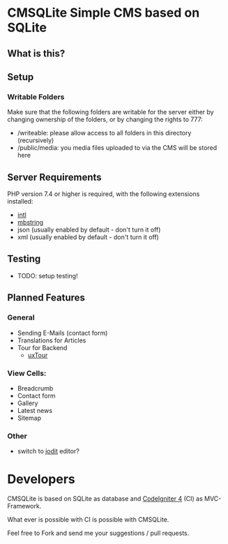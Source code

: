 # CMSQLite Simple CMS based on SQLite

## What is this?

## Setup
### Writable Folders
Make sure that the following folders are writable for the server either by 
changing ownership of the folders, or by changing the rights to 777:
- /writeable: please allow access to all folders in this directory (recursively)
- /public/media: you media files uploaded to via the CMS will be stored here

## Server Requirements

PHP version 7.4 or higher is required, with the following extensions installed: 

- [intl](http://php.net/manual/en/intl.requirements.php)
- [mbstring](http://php.net/manual/en/mbstring.installation.php)
- json (usually enabled by default - don't turn it off)
- xml (usually enabled by default - don't turn it off)

## Testing
- TODO: setup testing!

## Planned Features

### General
- Sending E-Mails (contact form)
- Translations for Articles
- Tour for Backend
  - [uxTour](https://github.com/lyngbach/uxTour)

### View Cells:
- Breadcrumb
- Contact form
- Gallery
- Latest news
- Sitemap

### Other
- switch to [jodit](https://xdsoft.net/jodit/) editor?

# Developers
CMSQLite is based on SQLite as database and [CodeIgniter 4](https://codeigniter.com/) (CI) as MVC-Framework.

What ever is possible with CI is possible with CMSQLite.

Feel free to Fork and send me your suggestions / pull requests.